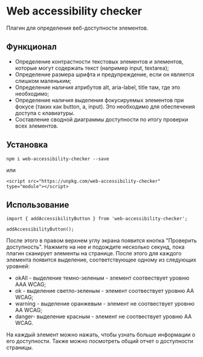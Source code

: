 # Web accessibility checker

Плагин для определения веб-доступности элементов. 

## Функционал

- Определение контрастности текстовых элементов и элементов, которые могут содержать текст (например input, textarea);
- Определение размера шрифта и предупреждение, если он является слишком маленьким;
- Определение наличия атрибутов alt, aria-label, title там, где это необходимо;
- Определение наличия выделения фокусируемых элементов при фокусе (таких как button, a, input). Это необходимо для обеспечения доступа с клавиатуры.
- Составление сводной диаграммы доступности по итогу проверки всех элементов.

## Установка

```
npm i web-accessibility-checker --save
```

или
```
<script src="https://unpkg.com/web-accessibility-checker" type="module"></script>
```

## Использование

```
import { addAccessibilityButton } from 'web-accessibility-checker';
```
```
addAccessibilityButton();
```
После этого в правом верхнем углу экрана появится кнопка "Проверить доступность". Нажмите на нее и подождите несколько секунд, пока плагин сканирует элементы на странице.
После этого для каждого элемента появится выделение, соответствующее одному из следующих уровней:
- okAll - выделение темно-зеленым - элемент соотвествует уровню AAA WCAG;
- ok - выделение светло-зеленым - элемент соотвествует уровню AA WCAG;
- warning - выделение оранжевым - элемент не соотвествует уровню AA WCAG;
- danger- выделение красным - элемент не соотвествует уровню AA WCAG.

На каждый элемент можно нажать, чтобы узнать больше информации о его доступности. Также можно посмотреть общий отчет о доступности страницы.